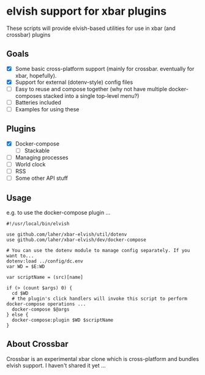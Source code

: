 # elvish support for xbar plugins

These scripts will provide elvish-based utilities for use in xbar (and crossbar) plugins

## Goals

 * [x] Some basic cross-platform support (mainly for crossbar. eventually for xbar, hopefully).
 * [x] Support for external (dotenv-style) config files
 * [ ] Easy to reuse and compose together (why not have multiple docker-composes stacked into a single top-level menu?)
 * [ ] Batteries included
 * [ ] Examples for using these

## Plugins

 * [x] Docker-compose
   * [ ] Stackable
 * [ ] Managing processes
 * [ ] World clock
 * [ ] RSS
 * [ ] Some other API stuff

## Usage

e.g. to use the docker-compose plugin ...

```
#!/usr/local/bin/elvish

use github.com/laher/xbar-elvish/util/dotenv
use github.com/laher/xbar-elvish/dev/docker-compose

# You can use the dotenv module to manage config separately. If you want to...
dotenv:load ../config/dc.env
var WD = $E:WD

var scriptName = (src)[name]

if (> (count $args) 0) {
  cd $WD
  # the plugin's click handlers will invoke this script to perform docker-compose operations ...
  docker-compose $@args
} else {
  docker-compose:plugin $WD $scriptName
}
```


## About Crossbar

Crossbar is an experimental xbar clone which is cross-platform and bundles elvish support. I haven't shared it yet ...
